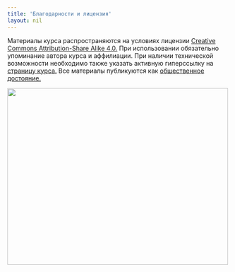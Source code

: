 ```yaml
---
title: 'Благодарности и лицензия'
layout: nil
---
```


Материалы курса распространяются на условиях лицензии [Creative Commons Attribution-Share Alike 4.0.](https://creativecommons.org/licenses/by-sa/4.0/) При использовании обязательно упоминание автора курса и аффилиации. При наличии технической возможности необходимо также указать активную гиперссылку на [страницу курса.](https://github.com/FUlyankin/neural_nets_econ) Все материалы публикуются как [общественное достояние.](https://creativecommons.org/publicdomain/zero/1.0/)


<img align="center" src="http://www.roundcrisis.com/presentations/ndc-oslo/images/legos.jpg" height="400" width="500">
<br>
<br>
